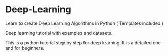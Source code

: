 # Deep-Learning
Learn to create Deep Learning Algorithms in Python ( Templates included )

Deep learning tutorial with examples and datasets.

This is a python tutorial step by step for deep learning. 
It is a detailed one and for beginners.
